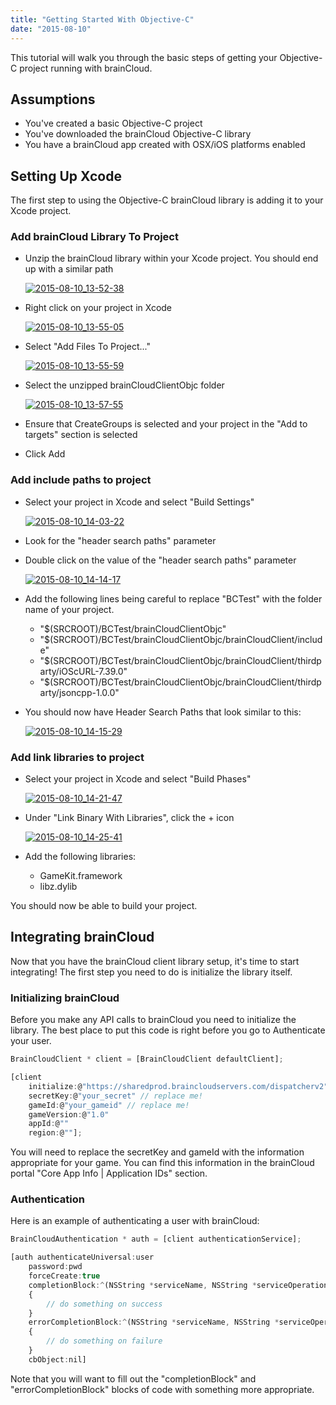```yaml
---
title: "Getting Started With Objective-C"
date: "2015-08-10"
---
```


This tutorial will walk you through the basic steps of getting your Objective-C project running with brainCloud.

## Assumptions

- You've created a basic Objective-C project
- You've downloaded the brainCloud Objective-C library
- You have a brainCloud app created with OSX/iOS platforms enabled

## Setting Up Xcode

The first step to using the Objective-C brainCloud library is adding it to your Xcode project.

### Add brainCloud Library To Project

- Unzip the brainCloud library within your Xcode project. You should end up with a similar path  
    
    [![2015-08-10_13-52-38](images/2015-08-10_13-52-38.png)](/apidocs/wp-content/uploads/2015/08/2015-08-10_13-52-38.png)
    
- Right click on your project in Xcode  
    
    [![2015-08-10_13-55-05](images/2015-08-10_13-55-05.png)](/apidocs/wp-content/uploads/2015/08/2015-08-10_13-55-05.png)
    
- Select "Add Files To Project..."  
    
    [![2015-08-10_13-55-59](images/2015-08-10_13-55-59.png)](/apidocs/wp-content/uploads/2015/08/2015-08-10_13-55-59.png)
    
- Select the unzipped brainCloudClientObjc folder
    
    [![2015-08-10_13-57-55](images/2015-08-10_13-57-55.png)](/apidocs/wp-content/uploads/2015/08/2015-08-10_13-57-55.png)
    
- Ensure that CreateGroups is selected and your project in the "Add to targets" section is selected
- Click Add

### Add include paths to project

- Select your project in Xcode and select "Build Settings"  
    
    [![2015-08-10_14-03-22](images/2015-08-10_14-03-22.png)](/apidocs/wp-content/uploads/2015/08/2015-08-10_14-03-22.png)
    
- Look for the "header search paths" parameter
- Double click on the value of the "header search paths" parameter  
    
    [![2015-08-10_14-14-17](images/2015-08-10_14-14-17.png)](/apidocs/wp-content/uploads/2015/08/2015-08-10_14-14-17.png)
    
- Add the following lines being careful to replace "BCTest" with the folder name of your project.
    - "$(SRCROOT)/BCTest/brainCloudClientObjc"
    - "$(SRCROOT)/BCTest/brainCloudClientObjc/brainCloudClient/include"
    - "$(SRCROOT)/BCTest/brainCloudClientObjc/brainCloudClient/thirdparty/iOScURL-7.39.0"
    - "$(SRCROOT)/BCTest/brainCloudClientObjc/brainCloudClient/thirdparty/jsoncpp-1.0.0"
- You should now have Header Search Paths that look similar to this:  
    
    [![2015-08-10_14-15-29](images/2015-08-10_14-15-29.png)](/apidocs/wp-content/uploads/2015/08/2015-08-10_14-15-29.png)
    

### Add link libraries to project

- Select your project in Xcode and select "Build Phases"  
    
    [![2015-08-10_14-21-47](images/2015-08-10_14-21-471.png)](/apidocs/wp-content/uploads/2015/08/2015-08-10_14-21-471.png)
    
- Under "Link Binary With Libraries", click the + icon  
    
    [![2015-08-10_14-25-41](images/2015-08-10_14-25-41.png)](/apidocs/wp-content/uploads/2015/08/2015-08-10_14-25-41.png)
    
- Add the following libraries:
    - GameKit.framework
    - libz.dylib

You should now be able to build your project.

## Integrating brainCloud

Now that you have the brainCloud client library setup, it's time to start integrating! The first step you need to do is initialize the library itself.

### Initializing brainCloud

Before you make any API calls to brainCloud you need to initialize the library. The best place to put this code is right before you go to Authenticate your user.
```js
BrainCloudClient * client = [BrainCloudClient defaultClient];

[client
	initialize:@"https://sharedprod.braincloudservers.com/dispatcherv2"
	secretKey:@"your_secret" // replace me!
	gameId:@"your_gameid" // replace me!
	gameVersion:@"1.0"
	appId:@""
	region:@""];
```
You will need to replace the secretKey and gameId with the information appropriate for your game. You can find this information in the brainCloud portal "Core App Info | Application IDs" section.

### Authentication

Here is an example of authenticating a user with brainCloud:
```js
BrainCloudAuthentication * auth = [client authenticationService];

[auth authenticateUniversal:user 
	password:pwd 
	forceCreate:true
	completionBlock:^(NSString *serviceName, NSString *serviceOperation, NSString *jsonData, BCCallbackObject cbObject)
	{
		// do something on success
	}
	errorCompletionBlock:^(NSString *serviceName, NSString *serviceOperation, NSInteger statusCode, NSInteger returnCode, NSString *statusMessage, BCCallbackObject cbObject)
	{
		// do something on failure
	}
	cbObject:nil]
```
Note that you will want to fill out the "completionBlock" and "errorCompletionBlock" blocks of code with something more appropriate.

